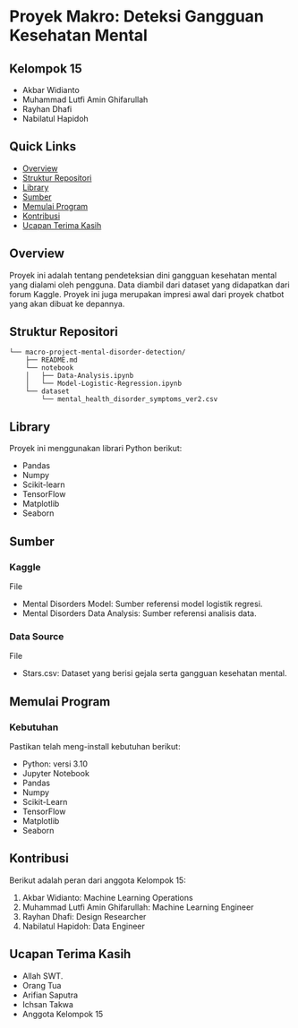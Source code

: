 # Proyek Makro: Deteksi Gangguan Kesehatan Mental

## Kelompok 15
- Akbar Widianto
- Muhammad Lutfi Amin Ghifarullah
- Rayhan Dhafi
- Nabilatul Hapidoh

## Quick Links
- [Overview](#overview)
- [Struktur Repositori](#struktur-repositori)
- [Library](#library)
- [Sumber](#sumber)
- [Memulai Program](#memulai-program)
- [Kontribusi](#kontribusi)
- [Ucapan Terima Kasih](#ucapan-terima-kasih)

## Overview
Proyek ini adalah tentang pendeteksian dini gangguan kesehatan mental yang dialami oleh pengguna. Data diambil dari dataset yang didapatkan dari forum Kaggle. Proyek ini juga merupakan impresi awal dari proyek chatbot yang akan dibuat ke depannya.

## Struktur Repositori
```plaintext
└── macro-project-mental-disorder-detection/
    ├── README.md
    └── notebook
    │   ├── Data-Analysis.ipynb
    │   └── Model-Logistic-Regression.ipynb
    └── dataset
        └── mental_health_disorder_symptoms_ver2.csv
```

## Library
Proyek ini menggunakan librari Python berikut:

* Pandas
* Numpy
* Scikit-learn
* TensorFlow
* Matplotlib
* Seaborn

## Sumber
### Kaggle
File
* Mental Disorders Model: Sumber referensi model logistik regresi.
* Mental Disorders Data Analysis: Sumber referensi analisis data.
### Data Source
File
* Stars.csv: Dataset yang berisi gejala serta gangguan kesehatan mental.

## Memulai Program
### Kebutuhan
Pastikan telah meng-install kebutuhan berikut:

* Python: versi 3.10
* Jupyter Notebook
* Pandas
* Numpy
* Scikit-Learn
* TensorFlow
* Matplotlib
* Seaborn

## Kontribusi
Berikut adalah peran dari anggota Kelompok 15:
1. Akbar Widianto: Machine Learning Operations
2. Muhammad Lutfi Amin Ghifarullah: Machine Learning Engineer
3. Rayhan Dhafi: Design Researcher
4. Nabilatul Hapidoh: Data Engineer

## Ucapan Terima Kasih
* Allah SWT.
* Orang Tua
* Arifian Saputra
* Ichsan Takwa
* Anggota Kelompok 15
